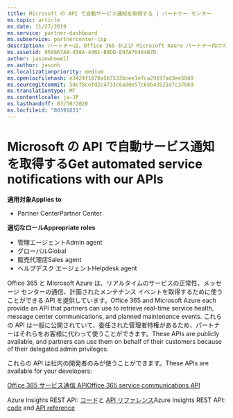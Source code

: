 ```yaml
---
title: Microsoft の API で自動サービス通知を取得する | パートナー センター
ms.topic: article
ms.date: 11/27/2019
ms.service: partner-dashboard
ms.subservice: partnercenter-csp
description: パートナーは、Office 365 および Microsoft Azure パートナー向けの Api を使用して、リアルタイムのサービス正常性、メッセージセンターの通信、および計画されたメンテナンスイベントを利用できます。
ms.assetid: 950867A9-458A-4461-B9DD-E97A76404B7D
author: jasonwhowell
ms.author: jasonh
ms.localizationpriority: medium
ms.openlocfilehash: e3424f1670a5b7533bcee1e7ca29197ad3ee58d8
ms.sourcegitcommit: 5dcf8cefd2c4731c6a80e57c65b43521d7c37b6d
ms.translationtype: MT
ms.contentlocale: ja-JP
ms.lasthandoff: 03/30/2020
ms.locfileid: "80391031"
---
```

# <a name="get-automated-service-notifications-with-our-apis"></a><span data-ttu-id="85c56-103">Microsoft の API で自動サービス通知を取得する</span><span class="sxs-lookup"><span data-stu-id="85c56-103">Get automated service notifications with our APIs</span></span>

<span data-ttu-id="85c56-104">**適用対象**</span><span class="sxs-lookup"><span data-stu-id="85c56-104">**Applies to**</span></span>

-  <span data-ttu-id="85c56-105">Partner Center</span><span class="sxs-lookup"><span data-stu-id="85c56-105">Partner Center</span></span>

<span data-ttu-id="85c56-106">**適切なロール**</span><span class="sxs-lookup"><span data-stu-id="85c56-106">**Appropriate roles**</span></span>

- <span data-ttu-id="85c56-107">管理エージェント</span><span class="sxs-lookup"><span data-stu-id="85c56-107">Admin agent</span></span>
- <span data-ttu-id="85c56-108">グローバル</span><span class="sxs-lookup"><span data-stu-id="85c56-108">Global</span></span> 
- <span data-ttu-id="85c56-109">販売代理店</span><span class="sxs-lookup"><span data-stu-id="85c56-109">Sales agent</span></span>
- <span data-ttu-id="85c56-110">ヘルプデスク エージェント</span><span class="sxs-lookup"><span data-stu-id="85c56-110">Helpdesk agent</span></span>

<span data-ttu-id="85c56-111">Office 365 と Microsoft Azure は、リアルタイムのサービスの正常性、メッセージ センターの通信、計画されたメンテナンス イベントを取得するために使うことができる API を提供しています。</span><span class="sxs-lookup"><span data-stu-id="85c56-111">Office 365 and Microsoft Azure each provide an API that partners can use to retrieve real-time service health, message center communications, and planned maintenance events.</span></span> <span data-ttu-id="85c56-112">これらの API は一般に公開されていて、委任された管理者特権があるため、パートナーはそれらをお客様に代わって使うことができます。</span><span class="sxs-lookup"><span data-stu-id="85c56-112">These APIs are publicly available, and partners can use them on behalf of their customers because of their delegated admin privileges.</span></span>

<span data-ttu-id="85c56-113">これらの API は社内の開発者のみが使うことができます。</span><span class="sxs-lookup"><span data-stu-id="85c56-113">These APIs are available for your developers:</span></span>

[<span data-ttu-id="85c56-114">Office 365 サービス通信 API</span><span class="sxs-lookup"><span data-stu-id="85c56-114">Office 365 service communications API</span></span>](https://go.microsoft.com/fwlink/p/?LinkId=616899)

<span data-ttu-id="85c56-115">Azure Insights REST API: [コード](https://go.microsoft.com/fwlink/p/?LinkId=617299)と [API リファレンス](https://go.microsoft.com/fwlink/p/?LinkId=617300)</span><span class="sxs-lookup"><span data-stu-id="85c56-115">Azure Insights REST API: [code](https://go.microsoft.com/fwlink/p/?LinkId=617299) and [API reference](https://go.microsoft.com/fwlink/p/?LinkId=617300)</span></span>

 

 



